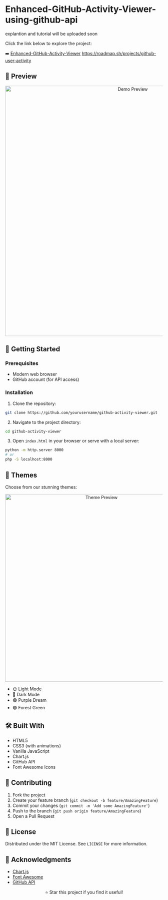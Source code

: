 # Enhanced-GitHub-Activity-Viewer-using-github-api

explantion and tutorial will be uploaded soon

Click the link below to explore the project:

➡️ [Enhanced-GitHub-Activity-Viewer](https://kingslayer458.github.io/Enhanced-GitHub-Activity-Viewer-using-github-api/)
https://roadmap.sh/projects/github-user-activity

</div>


## 🌟 Preview

<div align="center">
<img src="https://github.com/yourusername/github-activity-viewer/raw/main/assets/demo.gif" alt="Demo Preview" width="800px"/>
</div>

## 🚀 Getting Started

### Prerequisites

- Modern web browser
- GitHub account (for API access)

### Installation

1. Clone the repository:
```bash
git clone https://github.com/yourusername/github-activity-viewer.git
```

2. Navigate to the project directory:
```bash
cd github-activity-viewer
```

3. Open `index.html` in your browser or serve with a local server:
```bash
python -m http.server 8000
# or
php -S localhost:8000
```

## 🎨 Themes

Choose from our stunning themes:

<div align="center">
<img src="https://github.com/yourusername/github-activity-viewer/raw/main/assets/themes.gif" alt="Theme Preview" width="600px"/>
</div>

- 🌞 Light Mode
- 🌙 Dark Mode
- 🟣 Purple Dream
- 🟢 Forest Green


## 🛠️ Built With

- HTML5
- CSS3 (with animations)
- Vanilla JavaScript
- Chart.js
- GitHub API
- Font Awesome Icons


## 🤝 Contributing

1. Fork the project
2. Create your feature branch (`git checkout -b feature/AmazingFeature`)
3. Commit your changes (`git commit -m 'Add some AmazingFeature'`)
4. Push to the branch (`git push origin feature/AmazingFeature`)
5. Open a Pull Request

## 📝 License

Distributed under the MIT License. See `LICENSE` for more information.

## 🙏 Acknowledgments

- [Chart.js](https://www.chartjs.org/)
- [Font Awesome](https://fontawesome.com/)
- [GitHub API](https://docs.github.com/en/rest)



<div align="center">
⭐ Star this project if you find it useful!

